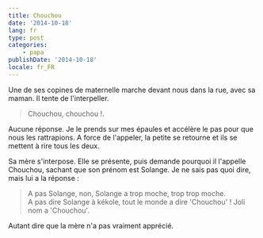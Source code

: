 ```yaml
---
title: Chouchou
date: '2014-10-18'
lang: fr
type: post
categories:
    - papa
publishDate: '2014-10-18'
locale: fr_FR
---
```


Une de ses copines de maternelle marche devant nous dans la rue, avec sa maman. Il tente de l'interpeller.

> Chouchou, chouchou !.

Aucune réponse. Je le prends sur mes épaules et accélère le pas pour que nous les rattrapions. A force de l'appeler, la petite se retourne et ils se mettent à rire tous les deux.

Sa mère s'interpose. Elle se présente, puis demande pourquoi il l'appelle Chouchou, sachant que son prénom est Solange. Je ne sais pas quoi dire, mais lui a la réponse :

> A pas Solange, non, Solange a trop moche, trop trop moche.  
> A pas dire Solange à kékole, tout le monde a dire 'Chouchou' ! Joli nom a 'Chouchou'.

Autant dire que la mère n'a pas vraiment apprécié.

